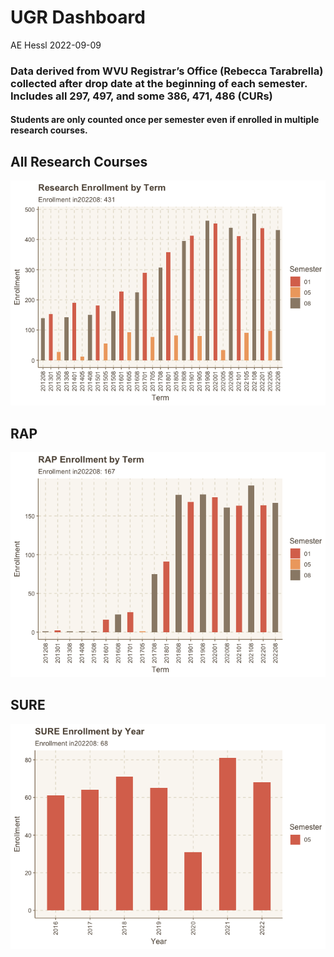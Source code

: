 UGR Dashboard
================
AE Hessl
2022-09-09

### Data derived from WVU Registrar’s Office (Rebecca Tarabrella) collected after drop date at the beginning of each semester. Includes all 297, 497, and some 386, 471, 486 (CURs)

#### Students are only counted once per semester even if enrolled in multiple research courses.

## All Research Courses

![](UGR-Dashboard_files/figure-gfm/unnamed-chunk-4-1.png)<!-- -->

## RAP

![](UGR-Dashboard_files/figure-gfm/unnamed-chunk-5-1.png)<!-- -->

## SURE

![](UGR-Dashboard_files/figure-gfm/unnamed-chunk-6-1.png)<!-- -->
